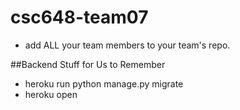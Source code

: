 # csc648-team07

- add ALL your team members to your team's repo.


##Backend Stuff for Us to Remember
- heroku run python manage.py migrate
- heroku open
